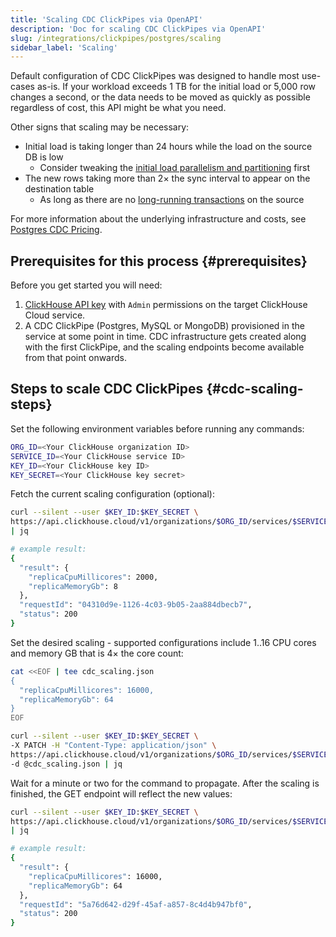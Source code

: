 ```yaml
---
title: 'Scaling CDC ClickPipes via OpenAPI'
description: 'Doc for scaling CDC ClickPipes via OpenAPI'
slug: /integrations/clickpipes/postgres/scaling
sidebar_label: 'Scaling'
---
```


Default configuration of CDC ClickPipes was designed to handle most use-cases as-is. If your workload exceeds 1 TB for the initial load or 5,000 row changes a second, or the data needs to be moved as quickly as possible regardless of cost, this API might be what you need.

Other signs that scaling may be necessary:
- Initial load is taking longer than 24 hours while the load on the source DB is low
  - Consider tweaking the [initial load parallelism and partitioning](/integrations/data-ingestion/clickpipes/postgres/parallel_initial_load) first
- The new rows taking more than 2× the sync interval to appear on the destination table
  - As long as there are no [long-running transactions](/integrations/clickpipes/postgres/sync_control#transactions-pg-sync) on the source

For more information about the underlying infrastructure and costs, see [Postgres CDC Pricing](/cloud/manage/billing/overview#clickpipes-for-postgres-cdc).

## Prerequisites for this process {#prerequisites}

Before you get started you will need:

1. [ClickHouse API key](/cloud/manage/openapi) with `Admin` permissions on the target ClickHouse Cloud service.
2. A CDC ClickPipe (Postgres, MySQL or MongoDB) provisioned in the service at some point in time. CDC infrastructure gets created along with the first ClickPipe, and the scaling endpoints become available from that point onwards.

## Steps to scale CDC ClickPipes {#cdc-scaling-steps}

Set the following environment variables before running any commands:

```bash
ORG_ID=<Your ClickHouse organization ID>
SERVICE_ID=<Your ClickHouse service ID>
KEY_ID=<Your ClickHouse key ID>
KEY_SECRET=<Your ClickHouse key secret>
```

Fetch the current scaling configuration (optional):

```bash
curl --silent --user $KEY_ID:$KEY_SECRET \
https://api.clickhouse.cloud/v1/organizations/$ORG_ID/services/$SERVICE_ID/clickpipesCdcScaling \
| jq

# example result:
{
  "result": {
    "replicaCpuMillicores": 2000,
    "replicaMemoryGb": 8
  },
  "requestId": "04310d9e-1126-4c03-9b05-2aa884dbecb7",
  "status": 200
}
```

Set the desired scaling - supported configurations include 1..16 CPU cores and memory GB that is 4× the core count:

```bash
cat <<EOF | tee cdc_scaling.json
{
  "replicaCpuMillicores": 16000,
  "replicaMemoryGb": 64
}
EOF

curl --silent --user $KEY_ID:$KEY_SECRET \
-X PATCH -H "Content-Type: application/json" \
https://api.clickhouse.cloud/v1/organizations/$ORG_ID/services/$SERVICE_ID/clickpipesCdcScaling \
-d @cdc_scaling.json | jq
```

Wait for a minute or two for the command to propagate. After the scaling is finished, the GET endpoint will reflect the new values:

```bash
curl --silent --user $KEY_ID:$KEY_SECRET \
https://api.clickhouse.cloud/v1/organizations/$ORG_ID/services/$SERVICE_ID/clickpipesCdcScaling \
| jq

# example result:
{
  "result": {
    "replicaCpuMillicores": 16000,
    "replicaMemoryGb": 64
  },
  "requestId": "5a76d642-d29f-45af-a857-8c4d4b947bf0",
  "status": 200
}
```
